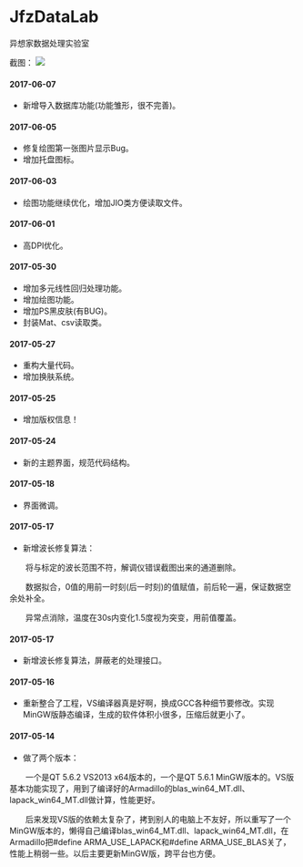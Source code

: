 # JfzDataLab
异想家数据处理实验室

截图：
![](http://blog.jfz.me/1.png)

#### 2017-06-07

* 新增导入数据库功能(功能雏形，很不完善)。

#### 2017-06-05

* 修复绘图第一张图片显示Bug。
* 增加托盘图标。

#### 2017-06-03

* 绘图功能继续优化，增加JIO类方便读取文件。

#### 2017-06-01

* 高DPI优化。

#### 2017-05-30

* 增加多元线性回归处理功能。
* 增加绘图功能。
* 增加PS黑皮肤(有BUG)。
* 封装Mat、csv读取类。

#### 2017-05-27

* 重构大量代码。
* 增加换肤系统。

#### 2017-05-25

* 增加版权信息！

#### 2017-05-24

* 新的主题界面，规范代码结构。

#### 2017-05-18

* 界面微调。

#### 2017-05-17

* 新增波长修复算法：

　　将与标定的波长范围不符，解调仪错误截图出来的通道删除。

　　数据拟合，0值的用前一时刻(后一时刻)的值赋值，前后轮一遍，保证数据空余处补全。

　　异常点消除，温度在30s内变化1.5度视为突变，用前值覆盖。

#### 2017-05-17

* 新增波长修复算法，屏蔽老的处理接口。

#### 2017-05-16

* 重新整合了工程，VS编译器真是好啊，换成GCC各种细节要修改。实现MinGW版静态编译，生成的软件体积小很多，压缩后就更小了。

#### 2017-05-14

* 做了两个版本：

　　一个是QT 5.6.2 VS2013 x64版本的，一个是QT 5.6.1 MinGW版本的。VS版基本功能实现了，用到了编译好的Armadillo的blas_win64_MT.dll、lapack_win64_MT.dll做计算，性能更好。

　　后来发现VS版的依赖太复杂了，拷到别人的电脑上不友好，所以重写了一个MinGW版本的，懒得自己编译blas_win64_MT.dll、lapack_win64_MT.dll，在Armadillo把#define ARMA_USE_LAPACK和#define ARMA_USE_BLAS关了，性能上稍弱一些。以后主要更新MinGW版，跨平台也方便。